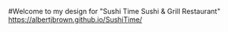 #Welcome to my design for "Sushi Time Sushi & Grill Restaurant"
https://albertjbrown.github.io/SushiTime/
